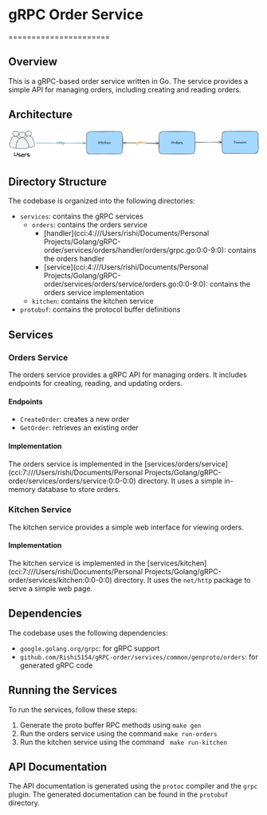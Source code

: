 # gRPC Order Service
======================

## Overview

This is a gRPC-based order service written in Go. The service provides a simple API for managing orders, including creating and reading orders.

## Architecture
![gRPC](gRPC-go.png)

## Directory Structure

The codebase is organized into the following directories:

* `services`: contains the gRPC services
	+ `orders`: contains the orders service
		- [handler](cci:4:///Users/rishi/Documents/Personal Projects/Golang/gRPC-order/services/orders/handler/orders/grpc.go:0:0-9:0): contains the orders handler
		- [service](cci:4:///Users/rishi/Documents/Personal Projects/Golang/gRPC-order/services/orders/service/orders.go:0:0-9:0): contains the orders service implementation
	+ `kitchen`: contains the kitchen service
* `protobuf`: contains the protocol buffer definitions

## Services

### Orders Service

The orders service provides a gRPC API for managing orders. It includes endpoints for creating, reading, and updating orders.

#### Endpoints

* `CreateOrder`: creates a new order
* `GetOrder`: retrieves an existing order


#### Implementation

The orders service is implemented in the [services/orders/service](cci:7:///Users/rishi/Documents/Personal Projects/Golang/gRPC-order/services/orders/service:0:0-0:0) directory. It uses a simple in-memory database to store orders.

### Kitchen Service

The kitchen service provides a simple web interface for viewing orders.

#### Implementation

The kitchen service is implemented in the [services/kitchen](cci:7:///Users/rishi/Documents/Personal Projects/Golang/gRPC-order/services/kitchen:0:0-0:0) directory. It uses the `net/http` package to serve a simple web page.

## Dependencies

The codebase uses the following dependencies:

* `google.golang.org/grpc`: for gRPC support
* `github.com/Rishi5154/gRPC-order/services/common/genproto/orders`: for generated gRPC code

## Running the Services

To run the services, follow these steps:
1. Generate the proto buffer RPC methods using `make gen` 
2. Run the orders service using the command `make run-orders`
3. Run the kitchen service using the command ` make run-kitchen`

## API Documentation

The API documentation is generated using the `protoc` compiler and the `grpc` plugin. The generated documentation can be found in the `protobuf` directory.